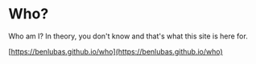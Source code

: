 # Who?

Who am I? In theory, you don't know and that's what this site is here for.

[https://benlubas.github.io/who](https://benlubas.github.io/who)
